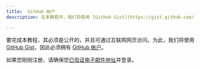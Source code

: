 ```yaml
---
title:  GitHub 帐户
description: 在本教程中，我们将使用 [GitHub Gist](https://gist.github.com/)，因此需要有 [GitHub 帐户](https://www.github.com/)。

---
```


要完成本教程，其必须是公开的，并且可通过互联网网页访问。为此，我们将使用 [GitHub Gist](https://gist.github.com/)，因此必须拥有 [GitHub 帐户](https://www.github.com/)。

如果您刚刚注册，请确保您[已验证电子邮件地址](https://help.github.com/en/github/getting-started-with-github/verifying-your-email-address)并登录。

